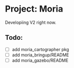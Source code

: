 # Project: Moria
Developiing V2 right now.

## Todo:
- [ ] add moria_cartographer pkg
- [ ] add moria_bringup/README
- [ ] add moria_gazebo/README